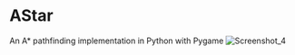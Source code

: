 # AStar
An A* pathfinding implementation in Python with Pygame
![Screenshot_4](https://user-images.githubusercontent.com/93236738/175113210-978c314c-0f96-4a40-87b1-54bb9b5c7270.png)
